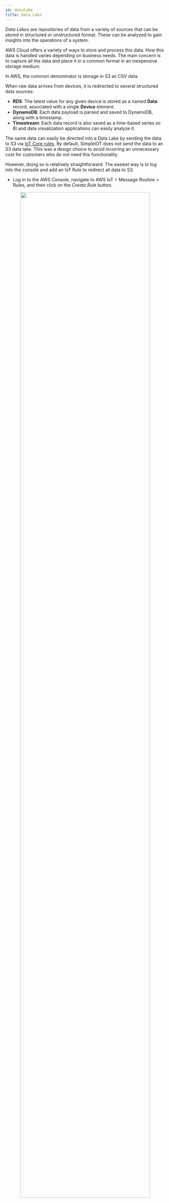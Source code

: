 ```yaml
---
id: datalake
title: Data Lake
---
```


_Data Lakes_ are repositories of data from a variety of sources that can be stored in structured or unstructured format. These can be analyzed to gain insights into the operations of a system.

AWS Cloud offers a variety of ways to store and process this data. How this data is handled varies depending on business needs. The main concern is to capture all the data and place it in a common format in an inexpensive storage medium.

In AWS, the common denominator is storage in S3 as CSV data.

When raw data arrives from devices, it is redirected to several structured data sources:

- **RDS**: The latest value for any given device is stored as a named **Data** record, associated with a single **Device** element.
- **DynamoDB**: Each data payload is parsed and saved to DynamoDB, along with a timestamp.
- **Timestream**: Each data record is also saved as a time-based series so BI and data visualization applications can easily analyze it.

The same data can easily be directed into a Data Lake by sending the data to S3 via [IoT Core rules](https://docs.aws.amazon.com/iot/latest/developerguide/iot-rules.html). By default, SimpleIOT does not send the data to an S3 data lake. This was a design choice to avoid incurring an unnecessary cost for customers who do not need this functionality.

However, doing so is relatively straightforward. The easiest way is to log into the console and add an IoT Rule to redirect all data to S3.

- Log in to the AWS Console, navigate to AWS IoT > Message Routine > Rules, and then click on the _Create Rule_ button.

<div align="center">
<img src="/simpleiot-build/img/data/iot-rule-create.png" width="90%"/>
</div>

- Create a rule where messages are routed. For example, you can provide a custom SQL statement to filter only specific messages (based on their [MQTT topic](mqtt), or select all messages to be saved.

<div align="center">
<img src="/simpleiot-build/img/data/iot-core-sql.png" width="90%"/>
</div>

To save everything, specify:

```
SELECT * FROM *
```

- In the Rule actions section, you can select an "S3 bucket" and specify the parameters needed:

<div align="center">
<img src="/simpleiot-build/img/data/iot-rule-s3.png" width="90%"/>
</div>

The _S3 URL_ is the URL of an existing S3 bucket. You can create one and select it using the _Browse_ button.

The _Key_ field can be blank, in which case all data files are saved to the top level of the S3 bucket. For example, if you set the key to a _/prefix_, the files will be saved to a sub-directory inside the bucket.

The _Canned ACL_ determines whether the data is meant to be public or private. For most cases, _private_ is a good choice. 

The _IAM Role_ defines AWS IoT's privileges to access your S3 bucket. If in doubt, click on the `Create new role` bucket and define a role such as `access_s3_from_iot_role`. IOT will create all the policies needed to allow it to write data to your S3 bucket.

Once defined, all data published to the [MQTT topic](mqtt) will be automatically routed to S3 and populate your data lake.

### Amazon Kinesis Firehose

An alternative method is to route the IoT data to [Amazon Kinesis Firehose](https://aws.amazon.com/kinesis/data-firehose/), which would then allow you to collect the data in bulk format, then specify how often it is pushed out to an S3 bucket. This method allows bulk data to be cached by Firehose and then saved to the data lake. It offers cost savings over per-record transaction data saved to S3.

Once the data is on S3, you can initiate processing triggers via [S3 Event Notifications](https://docs.aws.amazon.com/AmazonS3/latest/userguide/NotificationHowTo.html). For example, you can kick off lambdas [further processing lambdas](https://docs.aws.amazon.com/lambda/latest/dg/with-s3-example.html) or send the data via [AWS Glue ETL pipelines](https://aws.amazon.com/glue/) or [Amazon Athena](https://aws.amazon.com/athena/) interactive data query service.

### What to do with the data

Ultimately, what you do with the data is driven by your application needs. What SimpleIOT provides is a lightweight, universal data exchange mechanism for any type of device to send any data to the cloud.

The data can be used to:

- Decide what user-interface elements or application features are used the most (or least). This can help drive product design decisions for the next generation of products.
- Detect defects in the manufacturing process or specific hardware components.
- Perform predictive analytics to send repair personnel or parts _before_ a device fails. This improves device reliability and up-time.
- Track device usage metrics. This can be used to enable new business models based on device usage, subscriptions, or replenishing consumables.
- Track geo-data on conditions of products as they are transported across the globe.
- Enable track-and-trace applications to locate assets via GPS data.
- Signal personnel when devices go off-line or data values are out-of-range. For example, food or medical supplies in cold-chain storage.
- Collect data on moving objects such as cars, boats, or airplanes.
- Perform analytics on entire families of products and get insight into how customers use them.

If these are features you would like to implement, SimpleIOT unlocks these capabilities and allows you to focus on your application and business needs instead of the undifferentiated heavy lifting of designing protocols, data formats, and dealing with scalability issues.
